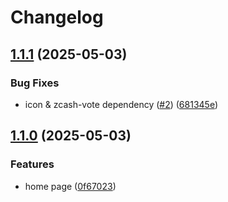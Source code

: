 # Changelog

## [1.1.1](https://github.com/hhanh00/zcv01/compare/zcvoter-v1.1.0...zcvoter-v1.1.1) (2025-05-03)


### Bug Fixes

* icon & zcash-vote dependency ([#2](https://github.com/hhanh00/zcv01/issues/2)) ([681345e](https://github.com/hhanh00/zcv01/commit/681345e640ad5d749f8dd704d386031d0a844091))

## [1.1.0](https://github.com/hhanh00/zcv01/compare/zcvoter-v1.0.0...zcvoter-v1.1.0) (2025-05-03)


### Features

* home page ([0f67023](https://github.com/hhanh00/zcv01/commit/0f670239f0d08f363ab058bb840a93039e0c4375))
